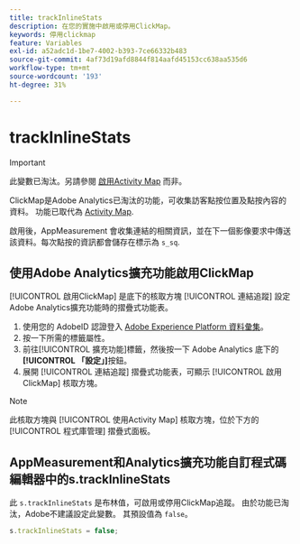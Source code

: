 ```yaml
---
title: trackInlineStats
description: 在您的實施中啟用或停用ClickMap。
keywords: 停用clickmap
feature: Variables
exl-id: a52adc1d-1be7-4002-b393-7ce66332b483
source-git-commit: 4af73d19afd8844f814aafd45153cc638aa535d6
workflow-type: tm+mt
source-wordcount: '193'
ht-degree: 31%

---
```


# trackInlineStats

>[!IMPORTANT]
>
>此變數已淘汰。另請參閱 [啟用Activity Map](/help/analyze/activity-map/activitymap-getting-started/activitymap-enable.md) 而非。

ClickMap是Adobe Analytics已淘汰的功能，可收集訪客點按位置及點按內容的資料。 功能已取代為 [Activity Map](/help/analyze/activity-map/activity-map.md).

啟用後，AppMeasurement 會收集連結的相關資訊，並在下一個影像要求中傳送該資料。每次點按的資訊都會儲存在標示為 `s_sq`.

## 使用Adobe Analytics擴充功能啟用ClickMap

[!UICONTROL 啟用ClickMap] 是底下的核取方塊 [!UICONTROL 連結追蹤] 設定Adobe Analytics擴充功能時的摺疊式功能表。

1. 使用您的 AdobeID 認證登入 [Adobe Experience Platform 資料彙集](https://experience.adobe.com/data-collection)。
2. 按一下所需的標籤屬性。
3. 前往[!UICONTROL 擴充功能]標籤，然後按一下 Adobe Analytics 底下的&#x200B;**[!UICONTROL 「設定」]**&#x200B;按鈕。
4. 展開 [!UICONTROL 連結追蹤] 摺疊式功能表，可顯示 [!UICONTROL 啟用ClickMap] 核取方塊。

>[!NOTE]
>
>此核取方塊與 [!UICONTROL 使用Activity Map] 核取方塊，位於下方的 [!UICONTROL 程式庫管理] 摺疊式面板。

## AppMeasurement和Analytics擴充功能自訂程式碼編輯器中的s.trackInlineStats

此 `s.trackInlineStats` 是布林值，可啟用或停用ClickMap追蹤。 由於功能已淘汰，Adobe不建議設定此變數。 其預設值為 `false`。

```js
s.trackInlineStats = false;
```
